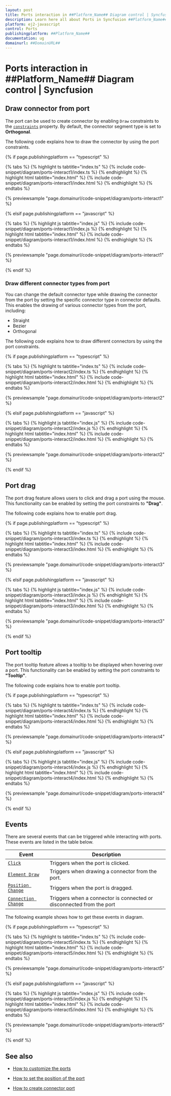 ```yaml
---
layout: post
title: Ports interaction in ##Platform_Name## Diagram control | Syncfusion
description: Learn here all about Ports in Syncfusion ##Platform_Name## Diagram control of Syncfusion Essential JS 2 and more.
platform: ej2-javascript
control: Ports 
publishingplatform: ##Platform_Name##
documentation: ug
domainurl: ##DomainURL##
---
```


# Ports interaction in ##Platform_Name## Diagram control | Syncfusion

## Draw connector from port

The port can be used to create connector by enabling `Draw` constraints to the [`constraints`](../api/diagram/portconstraints/) property. By default, the connector segment type is set to **Orthogonal**.

The following code explains how to draw the connector by using the port constraints.

{% if page.publishingplatform == "typescript" %}

{% tabs %}
{% highlight ts tabtitle="index.ts" %}
{% include code-snippet/diagram/ports-interact1/index.ts %}
{% endhighlight %}
{% highlight html tabtitle="index.html" %}
{% include code-snippet/diagram/ports-interact1/index.html %}
{% endhighlight %}
{% endtabs %}
          
{% previewsample "page.domainurl/code-snippet/diagram/ports-interact1" %}

{% elsif page.publishingplatform == "javascript" %}

{% tabs %}
{% highlight js tabtitle="index.js" %}
{% include code-snippet/diagram/ports-interact1/index.js %}
{% endhighlight %}
{% highlight html tabtitle="index.html" %}
{% include code-snippet/diagram/ports-interact1/index.html %}
{% endhighlight %}
{% endtabs %}
          
{% previewsample "page.domainurl/code-snippet/diagram/ports-interact1" %}

{% endif %}

### Draw different connector types from port

You can change the default connector type while drawing the connector from the port by setting the specific connector type in connector defaults. This enables the drawing of various connector types from the port, including:

* Straight
* Bezier
* Orthogonal

The following code explains how to draw different connectors by using the port constraints.

{% if page.publishingplatform == "typescript" %}

{% tabs %}
{% highlight ts tabtitle="index.ts" %}
{% include code-snippet/diagram/ports-interact2/index.ts %}
{% endhighlight %}
{% highlight html tabtitle="index.html" %}
{% include code-snippet/diagram/ports-interact2/index.html %}
{% endhighlight %}
{% endtabs %}
          
{% previewsample "page.domainurl/code-snippet/diagram/ports-interact2" %}

{% elsif page.publishingplatform == "javascript" %}

{% tabs %}
{% highlight js tabtitle="index.js" %}
{% include code-snippet/diagram/ports-interact2/index.js %}
{% endhighlight %}
{% highlight html tabtitle="index.html" %}
{% include code-snippet/diagram/ports-interact2/index.html %}
{% endhighlight %}
{% endtabs %}
          
{% previewsample "page.domainurl/code-snippet/diagram/ports-interact2" %}

{% endif %}

## Port drag

The port drag feature allows users to click and drag a port using the mouse. This functionality can be enabled by setting the port constraints to **"Drag"**. 

The following code explains how to enable port drag.

{% if page.publishingplatform == "typescript" %}

{% tabs %}
{% highlight ts tabtitle="index.ts" %}
{% include code-snippet/diagram/ports-interact3/index.ts %}
{% endhighlight %}
{% highlight html tabtitle="index.html" %}
{% include code-snippet/diagram/ports-interact3/index.html %}
{% endhighlight %}
{% endtabs %}
          
{% previewsample "page.domainurl/code-snippet/diagram/ports-interact3" %}

{% elsif page.publishingplatform == "javascript" %}

{% tabs %}
{% highlight js tabtitle="index.js" %}
{% include code-snippet/diagram/ports-interact3/index.js %}
{% endhighlight %}
{% highlight html tabtitle="index.html" %}
{% include code-snippet/diagram/ports-interact3/index.html %}
{% endhighlight %}
{% endtabs %}
          
{% previewsample "page.domainurl/code-snippet/diagram/ports-interact3" %}

{% endif %}

## Port tooltip

The port tooltip feature allows a tooltip to be displayed when hovering over a port. This functionality can be enabled by setting the port constraints to **"Tooltip"**.

The following code explains how to enable port tooltip.

{% if page.publishingplatform == "typescript" %}

{% tabs %}
{% highlight ts tabtitle="index.ts" %}
{% include code-snippet/diagram/ports-interact4/index.ts %}
{% endhighlight %}
{% highlight html tabtitle="index.html" %}
{% include code-snippet/diagram/ports-interact4/index.html %}
{% endhighlight %}
{% endtabs %}
          
{% previewsample "page.domainurl/code-snippet/diagram/ports-interact4" %}

{% elsif page.publishingplatform == "javascript" %}

{% tabs %}
{% highlight js tabtitle="index.js" %}
{% include code-snippet/diagram/ports-interact4/index.js %}
{% endhighlight %}
{% highlight html tabtitle="index.html" %}
{% include code-snippet/diagram/ports-interact4/index.html %}
{% endhighlight %}
{% endtabs %}
          
{% previewsample "page.domainurl/code-snippet/diagram/ports-interact4" %}

{% endif %}

## Events

There are several events that can be triggered while interacting with ports. These events are listed in the table below.

| Event| Description|
|----|----|
| [`Click`](../api/diagram/iClickEventArgs/)   | Triggers when the port is clicked. |
| [`Element Draw`](../api/diagram/iElementDrawEventArgs/)  | Triggers when drawing a connector from the port. |
| [`Position Change`](../api/diagram/iDraggingEventArgs/)  | Triggers when the port is dragged. |
| [`Connection Change`](../api/diagram/iConnectionChangeEventArgs/) | Triggers when a connector is connected or disconnected from the port|

The following example shows how to get these events in diagram.

{% if page.publishingplatform == "typescript" %}

{% tabs %}
{% highlight ts tabtitle="index.ts" %}
{% include code-snippet/diagram/ports-interact5/index.ts %}
{% endhighlight %}
{% highlight html tabtitle="index.html" %}
{% include code-snippet/diagram/ports-interact5/index.html %}
{% endhighlight %}
{% endtabs %}
          
{% previewsample "page.domainurl/code-snippet/diagram/ports-interact5" %}

{% elsif page.publishingplatform == "javascript" %}

{% tabs %}
{% highlight js tabtitle="index.js" %}
{% include code-snippet/diagram/ports-interact5/index.js %}
{% endhighlight %}
{% highlight html tabtitle="index.html" %}
{% include code-snippet/diagram/ports-interact5/index.html %}
{% endhighlight %}
{% endtabs %}
          
{% previewsample "page.domainurl/code-snippet/diagram/ports-interact5" %}

{% endif %}



## See also

* [How to customize the ports](./ports-appearance)

* [How to set the position of the port](./ports-positioning)

* [How to create connector port](./ports-connector-port)
